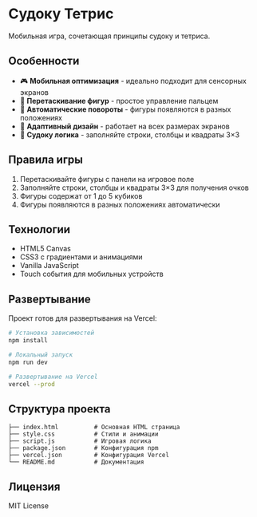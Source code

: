 # Судоку Тетрис

Мобильная игра, сочетающая принципы судоку и тетриса.

## Особенности

- 🎮 **Мобильная оптимизация** - идеально подходит для сенсорных экранов
- 🧩 **Перетаскивание фигур** - простое управление пальцем
- 🔄 **Автоматические повороты** - фигуры появляются в разных положениях
- 📱 **Адаптивный дизайн** - работает на всех размерах экранов
- 🎯 **Судоку логика** - заполняйте строки, столбцы и квадраты 3×3

## Правила игры

1. Перетаскивайте фигуры с панели на игровое поле
2. Заполняйте строки, столбцы и квадраты 3×3 для получения очков
3. Фигуры содержат от 1 до 5 кубиков
4. Фигуры появляются в разных положениях автоматически

## Технологии

- HTML5 Canvas
- CSS3 с градиентами и анимациями
- Vanilla JavaScript
- Touch события для мобильных устройств

## Развертывание

Проект готов для развертывания на Vercel:

```bash
# Установка зависимостей
npm install

# Локальный запуск
npm run dev

# Развертывание на Vercel
vercel --prod
```

## Структура проекта

```
├── index.html          # Основная HTML страница
├── style.css           # Стили и анимации
├── script.js           # Игровая логика
├── package.json        # Конфигурация npm
├── vercel.json         # Конфигурация Vercel
└── README.md           # Документация
```

## Лицензия

MIT License
